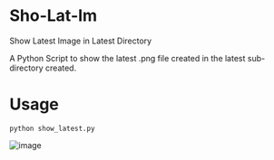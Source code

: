 # Sho-Lat-Im
Show Latest Image in Latest Directory

A Python Script to show the latest .png file created in the latest sub-directory created.

# Usage
```
python show_latest.py
```

![image](https://user-images.githubusercontent.com/64171756/187093050-73ef2c36-7b3a-4b7a-86e6-e3434283428f.png)
